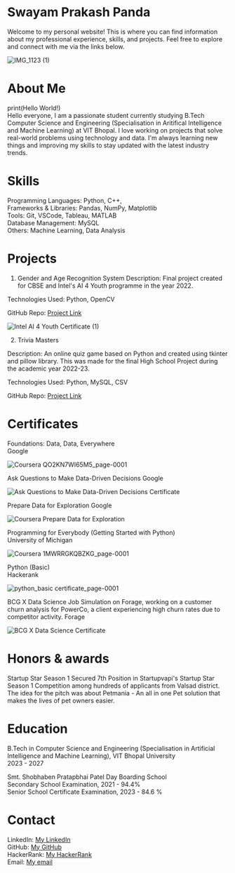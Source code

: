 # Swayam Prakash Panda

Welcome to my personal website! This is where you can find information about my professional experience, skills, and projects. Feel free to explore and connect with me via the links below.  
  
![IMG_1123 (1)](https://github.com/user-attachments/assets/797e59aa-9554-42bc-8425-a8ee440d7cf2)
  
# About Me    
print(Hello World!)  
Hello everyone, I am a passionate student currently studying B.Tech Computer Science and Engineering (Specialisation in Aritifical Intelligence and Machine Learning) at VIT Bhopal. I love working on projects that solve real-world problems using technology and data. I'm always learning new things and improving my skills to stay updated with the latest industry trends.

# Skills
Programming Languages: Python, C++,   
Frameworks & Libraries: Pandas, NumPy, Matplotlib  
Tools: Git, VSCode, Tableau, MATLAB  
Database Management: MySQL  
Others: Machine Learning, Data Analysis  

# Projects
1. Gender and Age Recognition System
Description: Final project created for CBSE and Intel's AI 4 Youth programme in the year 2022.

Technologies Used: Python, OpenCV

GitHub Repo: [Project Link](https://github.com/Swayam200/Intel-AI-4-Youth-Project)

![Intel AI 4 Youth Certificate (1)](https://github.com/user-attachments/assets/c3a1ac70-5864-4a4e-a18c-1b0264aaef58)  



2. Trivia Masters  

Description: An online quiz game based on Python and created using tkinter and pillow library. This was made for the final High School Project during the academic year 2022-23.

Technologies Used: Python, MySQL, CSV

GitHub Repo: [Project Link](https://github.com/Swayam200/Trivia-MastersAn)

# Certificates
Foundations: Data, Data, Everywhere  
Google  

![Coursera QO2KN7WI65M5_page-0001](https://github.com/user-attachments/assets/c7a75365-6a7c-4c6c-9cc9-ebad7d2cdf94)
  

Ask Questions to Make Data-Driven Decisions
Google

![Ask Questions to Make Data-Driven Decisions Certificate](https://github.com/user-attachments/assets/1095a61c-67f4-480c-b8f9-8681020fbe28)
  

Prepare Data for Exploration
Google

![Coursera Prepare Data for Exploration](https://github.com/user-attachments/assets/ce5e9755-3dc4-4413-b27a-c8d730c3ec1e)
  

Programming for Everybody (Getting Started with Python)  
University of Michigan  

![Coursera 1MWRRGKQBZKG_page-0001](https://github.com/user-attachments/assets/6ac7dca8-4128-4a06-abd9-96054418a2fc)

  
Python (Basic)  
Hackerank  

![python_basic certificate_page-0001](https://github.com/user-attachments/assets/f0660313-6247-4854-b10e-ea883b7521d9)

  
BCG X Data Science Job Simulation on Forage, working on a customer churn analysis for PowerCo, a client experiencing high churn rates due to competitor activity. 
Forage

![BCG X Data Science Certificate](https://github.com/user-attachments/assets/ab87c156-af79-44b0-82b6-575e9993b302)

  
   
# Honors & awards
Startup Star Season 1
Secured 7th Position in Startupvapi's Startup Star Season 1 Competition among hundreds of applicants from Valsad district.
The idea for the pitch was about Petmania - An all in one Pet solution that makes the lives of pet owners easier.

# Education
B.Tech in Computer Science and Engineering (Specialisation in Artificial Intelligence and Machine Learning), VIT Bhopal University  
2023 - 2027

Smt. Shobhaben Pratapbhai Patel Day Boarding School  
Secondary School Examination, 2021 - 94.4%  
Senior School Certificate Examination, 2023 - 84.6 %

# Contact
LinkedIn: [My LinkedIn](https://www.linkedin.com/in/swayam200/)  
GitHub: [My GitHub](https://github.com/Swayam200)  
HackerRank: [My HackerRank](https://www.hackerrank.com/profile/swayam200)  
Email: [My email](mailto:swayam.panda200@gmail.com)
